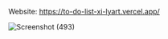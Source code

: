  Website: https://to-do-list-xi-lyart.vercel.app/
 

![Screenshot (493)](https://github.com/HARSHSINGH3118/To-Do-List/assets/134600089/9a02427e-2d4b-4e27-bd3a-fd4ca5f37f4b)
